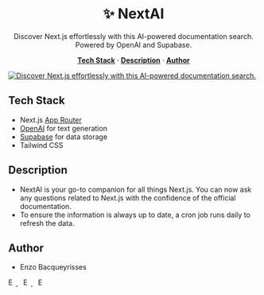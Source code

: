 <h1 align="center">✨ NextAI</h1>

<p align="center">
  Discover Next.js effortlessly with this AI-powered documentation search.
  <br/>
  Powered by OpenAI and Supabase.
</p>

<p align="center">
  <a href="#tech-stack"><strong>Tech Stack</strong></a> ·
  <a href="#description"><strong>Description</strong></a> ·
  <a href="#author"><strong>Author</strong></a>
</p>

<a href="https://www.nextai.dev">
    <img alt="Discover Next.js effortlessly with this AI-powered documentation search." src="https://github.com/bacqueyrisses/nextai/assets/96829831/01964fa2-6f98-4888-b574-48dd822b04a8">
</a>

<br/>

## Tech Stack

- Next.js [App Router](https://nextjs.org/docs/app)
- [OpenAI](https://openai.com) for text generation
- [Supabase](https://replicate.com) for data storage
- Tailwind CSS

## Description

- NextAI is your go-to companion for all things Next.js. You can now ask any questions related to Next.js with the confidence of the official documentation.
- To ensure the information is always up to date, a cron job runs daily to refresh the data.

## Author

- Enzo Bacqueyrisses &ensp;
<a href="https://twitter.com/bacqueyrisses">
  <img src="https://cdn.jsdelivr.net/npm/simple-icons@v5.15.0/icons/twitter.svg" style="width: 15px; height: auto; fill: black;" alt="Enzo Bacqueyrisses Twitter Account" />
</a>&ensp;
<a href="https://github.com/bacqueyrisses">
  <img src="https://cdn.jsdelivr.net/npm/simple-icons@v5.15.0/icons/github.svg" style="width: 15px; height: auto; fill: black;" alt="Enzo Bacqueyrisses GitHub Account" />
</a>&ensp;
<a href="https://www.linkedin.com/in/bacqueyrisses/">
  <img src="https://cdn.jsdelivr.net/npm/simple-icons@v5.15.0/icons/linkedin.svg" style="width: 15px; height: auto; fill: black;" alt="Enzo Bacqueyrisses Linkedin Account" />
</a>

<style>
  @media (prefers-color-scheme: dark) {
    img {
      filter: invert(1); /* Invert the colors for dark mode */
    }
  }
</style>
